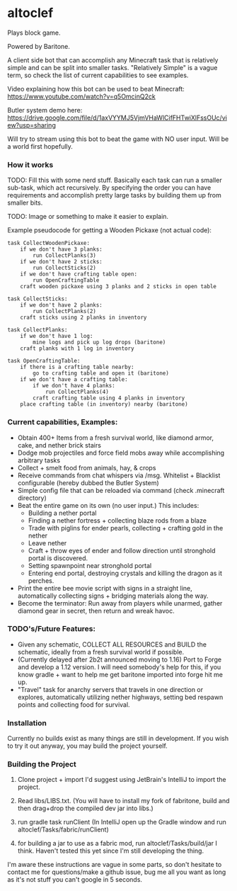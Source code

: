# altoclef

Plays block game.

Powered by Baritone.

A client side bot that can accomplish any Minecraft task that is relatively simple and can be split into smaller tasks. "Relatively Simple"
is a vague term, so check the list of current capabilities to see examples.

Video explaining how this bot can be used to beat Minecraft: https://www.youtube.com/watch?v=q5OmcinQ2ck

Butler system demo here: https://drive.google.com/file/d/1axVYYMJ5VjmVHaWlCifFHTwiXlFssOUc/view?usp=sharing

Will try to stream using this bot to beat the game with NO user input. Will be a world first hopefully.

### How it works

TODO: Fill this with some nerd stuff. Basically each task can run a smaller sub-task, which act recursively. By specifying the order you can
have requirements and accomplish pretty large tasks by building them up from smaller bits.

TODO: Image or something to make it easier to explain.

Example pseudocode for getting a Wooden Pickaxe (not actual code):

```
task CollectWoodenPickaxe:
    if we don't have 3 planks:
        run CollectPlanks(3)
    if we don't have 2 sticks:
        run CollectSticks(2)
    if we don't have crafting table open:
        run OpenCraftingTable
    craft wooden pickaxe using 3 planks and 2 sticks in open table

task CollectSticks:
    if we don't have 2 planks:
        run CollectPlanks(2)
    craft sticks using 2 planks in inventory

task CollectPlanks:
    if we don't have 1 log:
        mine logs and pick up log drops (baritone)
    craft planks with 1 log in inventory

task OpenCraftingTable:
    if there is a crafting table nearby:
        go to crafting table and open it (baritone)
    if we don't have a crafting table:
        if we don't have 4 planks:
            run CollectPlanks(4)
        craft crafting table using 4 planks in inventory
    place crafting table (in inventory) nearby (baritone)

```

### Current capabilities, Examples:

- Obtain 400+ Items from a fresh survival world, like diamond armor, cake, and nether brick stairs
- Dodge mob projectiles and force field mobs away while accomplishing arbitrary tasks
- Collect + smelt food from animals, hay, & crops
- Receive commands from chat whispers via /msg. Whitelist + Blacklist configurable (hereby dubbed the Butler System)
- Simple config file that can be reloaded via command (check .minecraft directory)
- Beat the entire game on its own (no user input.) This includes:
    - Building a nether portal
    - Finding a nether fortress + collecting blaze rods from a blaze
    - Trade with piglins for ender pearls, collecting + crafting gold in the nether
    - Leave nether
    - Craft + throw eyes of ender and follow direction until stronghold portal is discovered.
    - Setting spawnpoint near stronghold portal
    - Entering end portal, destroying crystals and killing the dragon as it perches.
- Print the entire bee movie script with signs in a straight line, automatically collecting signs + bridging materials along the way.
- Become the terminator: Run away from players while unarmed, gather diamond gear in secret, then return and wreak havoc.

### TODO's/Future Features:

- Given any schematic, COLLECT ALL RESOURCES and BUILD the schematic, ideally from a fresh survival world if possible.
- (Currently delayed after 2b2t announced moving to 1.16) Port to Forge and develop a 1.12 version. I will need somebody's help for this, if
  you know gradle + want to help me get baritone imported into forge hit me up.
- "Travel" task for anarchy servers that travels in one direction or explores, automatically utilizing nether highways, setting bed respawn
  points and collecting food for survival.

### Installation

Currently no builds exist as many things are still in development. If you wish to try it out anyway, you may build the project yourself.

### Building the Project

1) Clone project + import I'd suggest using JetBrain's IntelliJ to import the project.

2) Read libs/LIBS.txt. (You will have to install my fork of fabritone, build and then drag+drop the compiled dev jar into libs.)

3) run gradle task runClient (In IntelliJ open up the Gradle window and run altoclef/Tasks/fabric/runClient)

4) for building a jar to use as a fabric mod, run altoclef/Tasks/build/jar I think. Haven't tested this yet since I'm still developing the
   thing.

I'm aware these instructions are vague in some parts, so don't hesitate to contact me for questions/make a github issue, bug me all you want
as long as it's not stuff you can't google in 5 seconds.
